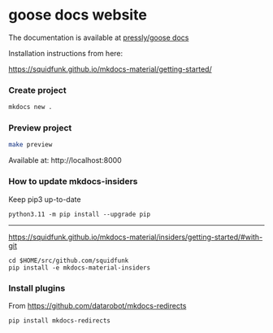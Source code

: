 # goose docs website

The documentation is available at [pressly/goose docs](pressly.github.io/goose)

Installation instructions from here:

https://squidfunk.github.io/mkdocs-material/getting-started/

### Create project

```bash
mkdocs new .
```

### Preview project

```bash
make preview
```

Available at: http://localhost:8000

### How to update mkdocs-insiders

Keep pip3 up-to-date

    python3.11 -m pip install --upgrade pip

---

https://squidfunk.github.io/mkdocs-material/insiders/getting-started/#with-git

    cd $HOME/src/github.com/squidfunk
    pip install -e mkdocs-material-insiders

### Install plugins

From https://github.com/datarobot/mkdocs-redirects

    pip install mkdocs-redirects
